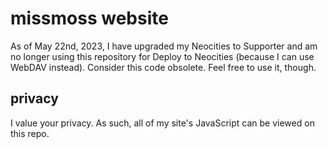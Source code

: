 # missmoss website
As of May 22nd, 2023, I have upgraded my Neocities to Supporter and am no longer using this repository for Deploy to Neocities (because I can use WebDAV instead). Consider this code obsolete. Feel free to use it, though.
## privacy
I value your privacy. As such, all of my site's JavaScript can be viewed on this repo.
